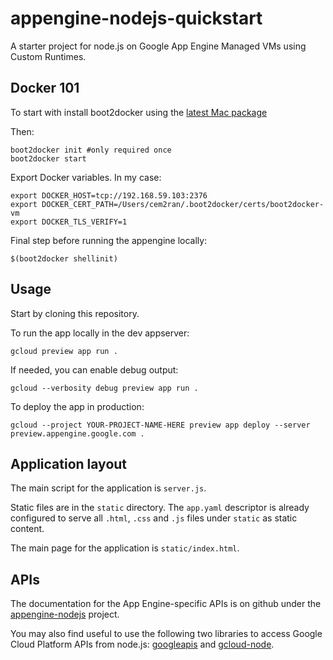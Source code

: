 # appengine-nodejs-quickstart

A starter project for node.js on Google App Engine Managed VMs using Custom Runtimes.

## Docker 101

To start with install boot2docker using the [latest Mac package](https://github.com/boot2docker/osx-installer/releases "Title")

Then:
~~~~
boot2docker init #only required once
boot2docker start
~~~~

Export Docker variables. In my case:
~~~~
export DOCKER_HOST=tcp://192.168.59.103:2376
export DOCKER_CERT_PATH=/Users/cem2ran/.boot2docker/certs/boot2docker-vm
export DOCKER_TLS_VERIFY=1
~~~~

Final step before running the appengine locally:
~~~~
$(boot2docker shellinit)
~~~~

## Usage

Start by cloning this repository.

To run the app locally in the dev appserver:

~~~~
gcloud preview app run .
~~~~

If needed, you can enable debug output:

~~~~
gcloud --verbosity debug preview app run .
~~~~

To deploy the app in production:

~~~~
gcloud --project YOUR-PROJECT-NAME-HERE preview app deploy --server preview.appengine.google.com .
~~~~

## Application layout

The main script for the application is `server.js`.

Static files are in the `static` directory. The `app.yaml` descriptor is already configured to serve all `.html`, `.css` and `.js` files under `static` as static content.

The main page for the application is `static/index.html`.

## APIs

The documentation for the App Engine-specific APIs is on github under the [appengine-nodejs][1] project.

You may also find useful to use the following two libraries to access Google Cloud Platform APIs from node.js: [googleapis][2] and [gcloud-node][3].

[1]: https://github.com/GoogleCloudPlatform/appengine-nodejs
[2]: https://www.npmjs.org/package/googleapis
[3]: https://github.com/GoogleCloudPlatform/gcloud-node
